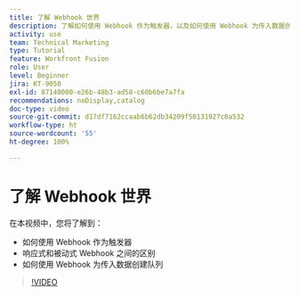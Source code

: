 ```yaml
---
title: 了解 Webhook 世界
description: 了解如何使用 Webhook 作为触发器，以及如何使用 Webhook 为传入数据创建队列，一切尽在  [!DNL Adobe Workfront Fusion]。
activity: use
team: Technical Marketing
type: Tutorial
feature: Workfront Fusion
role: User
level: Beginner
jira: KT-9050
exl-id: 87140000-e26b-48b3-ad58-c60b6be7a7fa
recommendations: noDisplay,catalog
doc-type: video
source-git-commit: d17df7162ccaab6b62db34209f50131927c0a532
workflow-type: ht
source-wordcount: '55'
ht-degree: 100%

---
```


# 了解 Webhook 世界

在本视频中，您将了解到：

* 如何使用 Webhook 作为触发器
* 响应式和被动式 Webhook 之间的区别
* 如何使用 Webhook 为传入数据创建队列

>[!VIDEO](https://video.tv.adobe.com/v/335291/?quality=12&learn=on&enablevpops)
